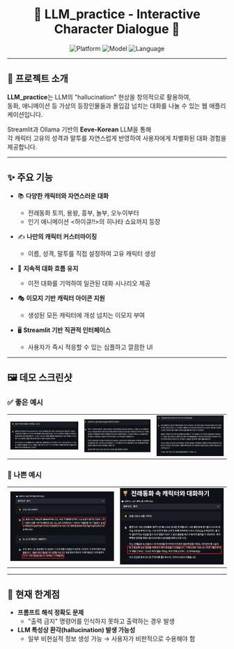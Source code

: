 
<h1 align="center">🌟 LLM_practice - Interactive Character Dialogue 🌟</h1>

<p align="center">
  <img src="https://img.shields.io/badge/Platform-Streamlit-blue" alt="Platform">
  <img src="https://img.shields.io/badge/Model-Eeve--Korean-ff69b4" alt="Model">
  <img src="https://img.shields.io/badge/Language-Korean-orange" alt="Language">
</p>

---

## 🧚 프로젝트 소개

**LLM_practice**는 LLM의 "hallucination" 현상을 창의적으로 활용하여,  
동화, 애니메이션 등 가상의 등장인물들과 몰입감 넘치는 대화를 나눌 수 있는 웹 애플리케이션입니다.

Streamlit과 Ollama 기반의 **Eeve-Korean** LLM을 통해  
각 캐릭터 고유의 성격과 말투를 자연스럽게 반영하여 사용자에게 차별화된 대화 경험을 제공합니다.

---

## ✨ 주요 기능

- 📚 **다양한 캐릭터와 자연스러운 대화**
  - 전래동화 토끼, 용왕, 흥부, 놀부, 오누이부터
  - 인기 애니메이션 <하이큐!!>의 히나타 쇼요까지 등장

- ✍️ **나만의 캐릭터 커스터마이징**
  - 이름, 성격, 말투를 직접 설정하여 고유 캐릭터 생성

- 🧠 **지속적 대화 흐름 유지**
  - 이전 대화를 기억하여 일관된 대화 시나리오 제공

- 🎭 **이모지 기반 캐릭터 아이콘 지원**
  - 생성된 모든 캐릭터에 개성 넘치는 이모지 부여

- 🖥️ **Streamlit 기반 직관적 인터페이스**
  - 사용자가 즉시 적응할 수 있는 심플하고 깔끔한 UI

---

## 🖼️ 데모 스크린샷

### ✅ 좋은 예시
| | | |
|:---:|:---:|:---:|
| ![좋은 예시1](images/good.png) | ![좋은 예시2](images/good1.png) | ![좋은 예시3](images/good2.png) |

### 🚫 나쁜 예시
| | |
|:---:|:---:|
| ![나쁜 예시1](images/bad.png) | ![나쁜 예시2](images/bad1.png) |

---

## 🚧 현재 한계점

- **프롬프트 해석 정확도 문제**
  - "출력 금지" 명령어를 인식하지 못하고 출력하는 경우 발생
- **LLM 특성상 환각(hallucination) 발생 가능성**
  - 일부 비현실적 정보 생성 가능 → 사용자가 비판적으로 수용해야 함